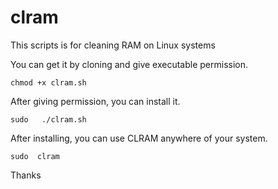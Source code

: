 # clram
This scripts is for cleaning RAM on Linux systems

You can get it by cloning and give executable permission.

``` chmod +x clram.sh ```
 
 
 After giving permission, you can install it.
 
 ``` sudo   ./clram.sh ```
 
 
 After installing, you can use CLRAM anywhere of your system.
 
``` sudo  clram ```
 
 Thanks
